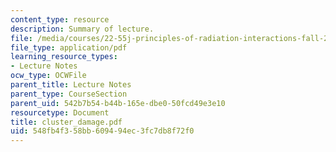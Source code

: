 ```yaml
---
content_type: resource
description: Summary of lecture.
file: /media/courses/22-55j-principles-of-radiation-interactions-fall-2004/548fb4f358bb609494ec3fc7db8f72f0_cluster_damage.pdf
file_type: application/pdf
learning_resource_types:
- Lecture Notes
ocw_type: OCWFile
parent_title: Lecture Notes
parent_type: CourseSection
parent_uid: 542b7b54-b44b-165e-dbe0-50fcd49e3e10
resourcetype: Document
title: cluster_damage.pdf
uid: 548fb4f3-58bb-6094-94ec-3fc7db8f72f0
---
```

